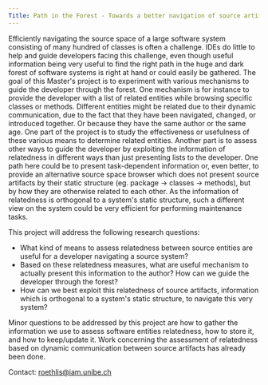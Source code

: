```yaml
---
Title: Path in the Forest - Towards a better navigation of source artifacts
---
```


Efficiently navigating the source space of a large software system consisting of many hundred of classes is often a challenge. IDEs do little to help and guide developers facing this challenge, even though useful information being very useful to find the right path in the huge and dark forest of software systems is right at hand or could easily be gathered.
The goal of this Master's project is to experiment with various mechanisms to guide the developer through the forest. One mechanism is for instance to provide the developer with a list of related entities while browsing specific classes or methods. Different entities might be related due to their dynamic communication, due to the fact that they have been navigated, changed, or introduced together. Or because they have the same author or the same age. One part of the project is to study the effectiveness or usefulness of these various means to determine related entities.
Another part is to assess other ways to guide the developer by exploiting the information of relatedness in different ways than just presenting lists to the developer. One path here could be to present task-dependent information or, even better, to provide an alternative source space browser which does not present source artifacts by their static structure (eg. package -> classes -> methods), but by how they are otherwise related to each other. As the information of relatedness is orthogonal to a system's static structure, such a different view on the system could be very efficient for performing maintenance tasks.

This project will  address the following research questions:

-  What kind of means to assess relatedness between source entities are useful for a developer navigating a source system?
-  Based on these relatedness measures, what are useful mechanism to actually present this information to the author? How can we guide the developer through the forest?
-  How can we best exploit this relatedness of source artifacts, information which is orthogonal to a system's static structure, to navigate this very system?

Minor questions to be addressed by this project are how to gather the information we use to assess software entities relatedness, how to store it, and how to keep/update it.
Work concerning the assessment of relatedness based on dynamic communication between source artifacts has already been done.

Contact: <a href="mailto:roethlis@iam.unibe.ch">roethlis@iam.unibe.ch</a>

